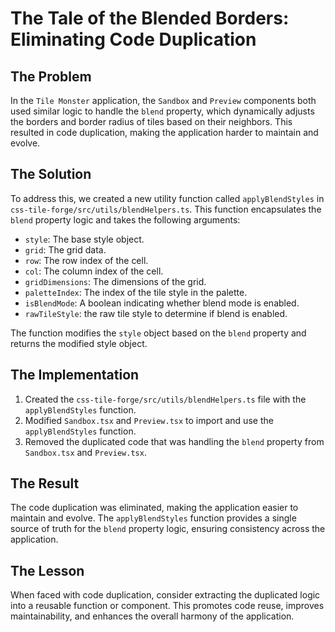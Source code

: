 # The Tale of the Blended Borders: Eliminating Code Duplication

## The Problem

In the `Tile Monster` application, the `Sandbox` and `Preview` components both used similar logic to handle the `blend` property, which dynamically adjusts the borders and border radius of tiles based on their neighbors. This resulted in code duplication, making the application harder to maintain and evolve.

## The Solution

To address this, we created a new utility function called `applyBlendStyles` in `css-tile-forge/src/utils/blendHelpers.ts`. This function encapsulates the `blend` property logic and takes the following arguments:

*   `style`: The base style object.
*   `grid`: The grid data.
*   `row`: The row index of the cell.
*   `col`: The column index of the cell.
*   `gridDimensions`: The dimensions of the grid.
*   `paletteIndex`: The index of the tile style in the palette.
*   `isBlendMode`: A boolean indicating whether blend mode is enabled.
* `rawTileStyle`: the raw tile style to determine if blend is enabled.

The function modifies the `style` object based on the `blend` property and returns the modified style object.

## The Implementation

1.  Created the `css-tile-forge/src/utils/blendHelpers.ts` file with the `applyBlendStyles` function.
2.  Modified `Sandbox.tsx` and `Preview.tsx` to import and use the `applyBlendStyles` function.
3.  Removed the duplicated code that was handling the `blend` property from `Sandbox.tsx` and `Preview.tsx`.

## The Result

The code duplication was eliminated, making the application easier to maintain and evolve. The `applyBlendStyles` function provides a single source of truth for the `blend` property logic, ensuring consistency across the application.

## The Lesson

When faced with code duplication, consider extracting the duplicated logic into a reusable function or component. This promotes code reuse, improves maintainability, and enhances the overall harmony of the application.